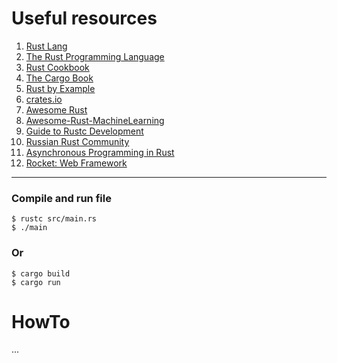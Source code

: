 # Useful resources  

1. [Rust Lang](https://www.rust-lang.org/)  
1. [The Rust Programming Language](https://doc.rust-lang.org/book/ch01-01-installation.html)
1. [Rust Cookbook](https://rust-lang-nursery.github.io/rust-cookbook/)
1. [The Cargo Book](https://doc.rust-lang.org/cargo/)
1. [Rust by Example](https://doc.rust-lang.org/rust-by-example/index.html)    
1. [crates.io](https://crates.io/)
1. [Awesome Rust](https://github.com/rust-unofficial/awesome-rust)
1. [Awesome-Rust-MachineLearning](https://github.com/vaaaaanquish/Awesome-Rust-MachineLearning)
1. [Guide to Rustc Development](https://rustc-dev-guide.rust-lang.org/about-this-guide.html)
1. [Russian Rust Community](https://rust-lang.ru/)
1. [Asynchronous Programming in Rust](https://doc.rust-lang.ru/async-book/)
1. [Rocket: Web Framework](https://rocket.rs/v0.5-rc/guide/)

_________________

### Compile and run file
```
$ rustc src/main.rs 
$ ./main 
```
### Or
```
$ cargo build
$ cargo run 
```

# HowTo  
...